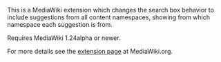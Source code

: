 This is a MediaWiki extension which changes the search box behavior to include suggestions from all
content namespaces, showing from which namespace each suggestion is from.

Requires MediaWiki 1.24alpha or newer.

For more details see the
[extension page](https://www.mediawiki.org/wiki/Extension:MixedNamespaceSearchSuggestions) at
MediaWiki.org.

